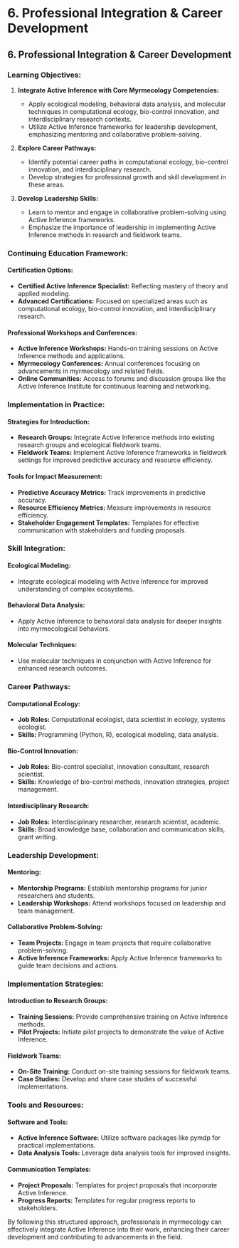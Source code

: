 # 6. Professional Integration & Career Development

## **6. Professional Integration & Career Development**

### **Learning Objectives:**

1. **Integrate Active Inference with Core Myrmecology Competencies:** 
   - Apply ecological modeling, behavioral data analysis, and molecular techniques in computational ecology, bio-control innovation, and interdisciplinary research contexts.
   - Utilize Active Inference frameworks for leadership development, emphasizing mentoring and collaborative problem-solving.

2. **Explore Career Pathways:**
   - Identify potential career paths in computational ecology, bio-control innovation, and interdisciplinary research.
   - Develop strategies for professional growth and skill development in these areas.

3. **Develop Leadership Skills:**
   - Learn to mentor and engage in collaborative problem-solving using Active Inference frameworks.
   - Emphasize the importance of leadership in implementing Active Inference methods in research and fieldwork teams.

### **Continuing Education Framework:**

#### **Certification Options:**
- **Certified Active Inference Specialist:** Reflecting mastery of theory and applied modeling.
- **Advanced Certifications:** Focused on specialized areas such as computational ecology, bio-control innovation, and interdisciplinary research.

#### **Professional Workshops and Conferences:**
- **Active Inference Workshops:** Hands-on training sessions on Active Inference methods and applications.
- **Myrmecology Conferences:** Annual conferences focusing on advancements in myrmecology and related fields.
- **Online Communities:** Access to forums and discussion groups like the Active Inference Institute for continuous learning and networking.

### **Implementation in Practice:**

#### **Strategies for Introduction:**
- **Research Groups:** Integrate Active Inference methods into existing research groups and ecological fieldwork teams.
- **Fieldwork Teams:** Implement Active Inference frameworks in fieldwork settings for improved predictive accuracy and resource efficiency.

#### **Tools for Impact Measurement:**
- **Predictive Accuracy Metrics:** Track improvements in predictive accuracy.
- **Resource Efficiency Metrics:** Measure improvements in resource efficiency.
- **Stakeholder Engagement Templates:** Templates for effective communication with stakeholders and funding proposals.

### **Skill Integration:**

#### **Ecological Modeling:**
- Integrate ecological modeling with Active Inference for improved understanding of complex ecosystems.

#### **Behavioral Data Analysis:**
- Apply Active Inference to behavioral data analysis for deeper insights into myrmecological behaviors.

#### **Molecular Techniques:**
- Use molecular techniques in conjunction with Active Inference for enhanced research outcomes.

### **Career Pathways:**

#### **Computational Ecology:**
- **Job Roles:** Computational ecologist, data scientist in ecology, systems ecologist.
- **Skills:** Programming (Python, R), ecological modeling, data analysis.

#### **Bio-Control Innovation:**
- **Job Roles:** Bio-control specialist, innovation consultant, research scientist.
- **Skills:** Knowledge of bio-control methods, innovation strategies, project management.

#### **Interdisciplinary Research:**
- **Job Roles:** Interdisciplinary researcher, research scientist, academic.
- **Skills:** Broad knowledge base, collaboration and communication skills, grant writing.

### **Leadership Development:**

#### **Mentoring:**
- **Mentorship Programs:** Establish mentorship programs for junior researchers and students.
- **Leadership Workshops:** Attend workshops focused on leadership and team management.

#### **Collaborative Problem-Solving:**
- **Team Projects:** Engage in team projects that require collaborative problem-solving.
- **Active Inference Frameworks:** Apply Active Inference frameworks to guide team decisions and actions.

### **Implementation Strategies:**

#### **Introduction to Research Groups:**
- **Training Sessions:** Provide comprehensive training on Active Inference methods.
- **Pilot Projects:** Initiate pilot projects to demonstrate the value of Active Inference.

#### **Fieldwork Teams:**
- **On-Site Training:** Conduct on-site training sessions for fieldwork teams.
- **Case Studies:** Develop and share case studies of successful implementations.

### **Tools and Resources:**

#### **Software and Tools:**
- **Active Inference Software:** Utilize software packages like pymdp for practical implementations.
- **Data Analysis Tools:** Leverage data analysis tools for improved insights.

#### **Communication Templates:**
- **Project Proposals:** Templates for project proposals that incorporate Active Inference.
- **Progress Reports:** Templates for regular progress reports to stakeholders.

By following this structured approach, professionals in myrmecology can effectively integrate Active Inference into their work, enhancing their career development and contributing to advancements in the field.